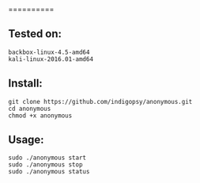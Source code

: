 ==========

Tested on:
---

```
backbox-linux-4.5-amd64
kali-linux-2016.01-amd64
```


Install:
---

```
git clone https://github.com/indigopsy/anonymous.git
cd anonymous
chmod +x anonymous
```


Usage:
---

```
sudo ./anonymous start
sudo ./anonymous stop
sudo ./anonymous status

```
